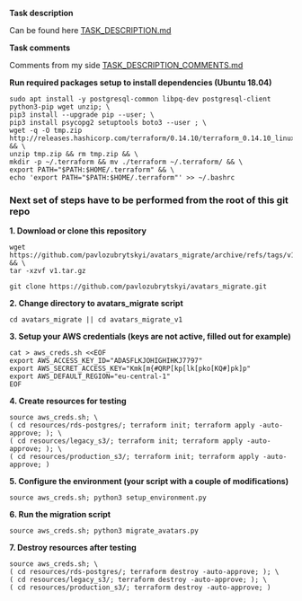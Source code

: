 **Task description**

Can be found here [TASK_DESCRIPTION.md](TASK_DESCRIPTION.md)

**Task comments**

Comments from my side [TASK_DESCRIPTION_COMMENTS.md](TASK_DESCRIPTION_COMMENTS.md)

**Run required packages setup to install dependencies (Ubuntu 18.04)**

```
sudo apt install -y postgresql-common libpq-dev postgresql-client python3-pip wget unzip; \
pip3 install --upgrade pip --user; \
pip3 install psycopg2 setuptools boto3 --user ; \
wget -q -O tmp.zip http://releases.hashicorp.com/terraform/0.14.10/terraform_0.14.10_linux_amd64.zip && \
unzip tmp.zip && rm tmp.zip && \
mkdir -p ~/.terraform && mv ./terraform ~/.terraform/ && \
export PATH="$PATH:$HOME/.terraform" && \
echo 'export PATH="$PATH:$HOME/.terraform"' >> ~/.bashrc
```

### Next set of steps have to be performed from the root of this git repo

**1. Download or clone this repository**

```
wget https://github.com/pavlozubrytskyi/avatars_migrate/archive/refs/tags/v1.tar.gz && \
tar -xzvf v1.tar.gz
```

```
git clone https://github.com/pavlozubrytskyi/avatars_migrate.git
```

**2. Change directory to avatars_migrate script**

```
cd avatars_migrate || cd avatars_migrate_v1
```

**3. Setup your AWS credentials (keys are not active, filled out for example)**

```
cat > aws_creds.sh <<EOF
export AWS_ACCESS_KEY_ID="ADASFLKJOHIGHIHKJ7797"
export AWS_SECRET_ACCESS_KEY="Kmk[m{#QRP[kp[lk[pko[KQ#]pk]p"
export AWS_DEFAULT_REGION="eu-central-1"
EOF
```

**4. Create resources for testing**

```
source aws_creds.sh; \
( cd resources/rds-postgres/; terraform init; terraform apply -auto-approve; ); \
( cd resources/legacy_s3/; terraform init; terraform apply -auto-approve; ); \
( cd resources/production_s3/; terraform init; terraform apply -auto-approve; )
```

**5. Configure the environment (your script with a couple of modifications)**

```
source aws_creds.sh; python3 setup_environment.py
```

**6. Run the migration script**

```
source aws_creds.sh; python3 migrate_avatars.py
```


**7. Destroy resources after testing**

```
source aws_creds.sh; \
( cd resources/rds-postgres/; terraform destroy -auto-approve; ); \
( cd resources/legacy_s3/; terraform destroy -auto-approve; ); \
( cd resources/production_s3/; terraform destroy -auto-approve; )
```
